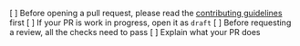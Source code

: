 [ ] Before opening a pull request, please read the [contributing guidelines](https://github.com/lydiaswap/lydia-uikit/blob/master/CONTRIBUTING.md) first
[ ] If your PR is work in progress, open it as `draft`
[ ] Before requesting a review, all the checks need to pass
[ ] Explain what your PR does
